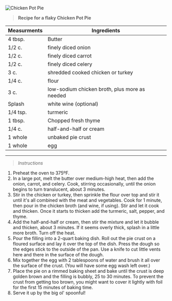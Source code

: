 ![Chicken Pot Pie](/pot_pie.jpeg)


> **Recipe for a flaky Chicken Pot Pie**


| Measurments | Ingredients |
| ----------- | ----------- |
| 4 tbsp. | Butter |
| 1/2 c. | finely diced onion |
| 1/2 c. | finely diced carrot |
|1/2 c. | finely diced celery |
|3 c. | shredded cooked chicken or turkey |
|1/4 c. | flour |
|3 c. | low-sodium chicken broth, plus more as needed |
|Splash |white wine (optional)|
|1/4 tsp. | turmeric |
| 1 tbsp. | Chopped fresh thyme |
| 1/4 c. | half-and-half or cream |
|1 whole | unbaked pie crust |
|1 whole | egg|

 <hr />

> *Instructions*


<ol>
    <li> Preheat the oven to 375ºF. </li>
    <li>In a large pot, melt the butter over medium-high heat, then add the onion, carrot, and celery. Cook, stirring occasionally, until the onion begins to turn translucent, about 3 minutes.</li>
    <li>Stir in the chicken or turkey, then sprinkle the flour over top and stir it until it's all combined with the meat and vegetables. Cook for 1 minute, then pour in the chicken broth (and wine, if using). Stir and let it cook and thicken. Once it starts to thicken add the turmeric, salt, pepper, and thyme.</li>
    <li>Add the half-and-half or cream, then stir the mixture and let it bubble and thicken, about 3 minutes. If it seems overly thick, splash in a little more broth. Turn off the heat.</li>
    <li>Pour the filling into a 2-quart baking dish. Roll out the pie crust on a floured surface and lay it over the top of the dish. Press the dough so the edges stick to the outside of the pan. Use a knife to cut little vents here and there in the surface of the dough.</li>
    <li>Mix together the egg with 2 tablespoons of water and brush it all over the surface of the crust. (You will have some egg wash left over.)</li>
    <li>Place the pie on a rimmed baking sheet and bake until the crust is deep golden brown and the filling is bubbly, 25 to 30 minutes. To prevent the crust from getting too brown, you might want to cover it lightly with foil for the first 15 minutes of baking time.</li>
    <li>Serve it up by the big ol' spoonful!</li>


</ol>









